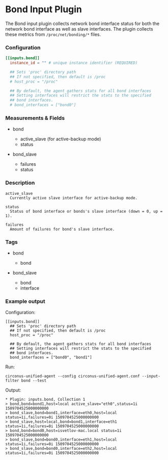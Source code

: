 # Bond Input Plugin

The Bond input plugin collects network bond interface status for both the
network bond interface as well as slave interfaces.
The plugin collects these metrics from `/proc/net/bonding/*` files.

### Configuration

```toml
[[inputs.bond]]
  instance_id = "" # unique instance identifier (REQUIRED)

  ## Sets 'proc' directory path
  ## If not specified, then default is /proc
  # host_proc = "/proc"

  ## By default, the agent gathers stats for all bond interfaces
  ## Setting interfaces will restrict the stats to the specified
  ## bond interfaces.
  # bond_interfaces = ["bond0"]
```

### Measurements & Fields

- bond
    - active_slave (for active-backup mode)
    - status

- bond_slave
    - failures
    - status

### Description

```
active_slave
  Currently active slave interface for active-backup mode.

status
  Status of bond interface or bonds's slave interface (down = 0, up = 1).

failures
  Amount of failures for bond's slave interface.
```

### Tags

- bond
    - bond

- bond_slave
    - bond
    - interface

### Example output

Configuration:

```
[[inputs.bond]]
  ## Sets 'proc' directory path
  ## If not specified, then default is /proc
  host_proc = "/proc"

  ## By default, the agent gathers stats for all bond interfaces
  ## Setting interfaces will restrict the stats to the specified
  ## bond interfaces.
  bond_interfaces = ["bond0", "bond1"]
```

Run:

```
circonus-unified-agent --config circonus-unified-agent.conf --input-filter bond --test
```

Output:

```
* Plugin: inputs.bond, Collection 1
> bond,bond=bond1,host=local active_slave="eth0",status=1i 1509704525000000000
> bond_slave,bond=bond1,interface=eth0,host=local status=1i,failures=0i 1509704525000000000
> bond_slave,host=local,bond=bond1,interface=eth1 status=1i,failures=0i 1509704525000000000
> bond,bond=bond0,host=isvetlov-mac.local status=1i 1509704525000000000
> bond_slave,bond=bond0,interface=eth1,host=local status=1i,failures=0i 1509704525000000000
> bond_slave,bond=bond0,interface=eth2,host=local status=1i,failures=0i 1509704525000000000
```
